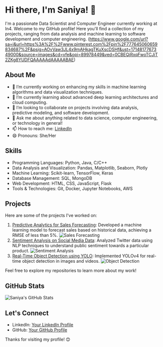 # Hi there, I'm Saniya! 👋

I'm a passionate Data Scientist and Computer Engineer currently working at In4. Welcome to my GitHub profile! Here you'll find a collection of my projects, ranging from data analysis and machine learning to software development and computer engineering.
(https://www.google.com/url?sa=i&url=https%3A%2F%2Fwww.pinterest.com%2Fpin%2F777645060659834687%2F&psig=AOvVaw3JL4x9mAHkagTKuXscDSHf&ust=1714817767349000&source=images&cd=vfe&opi=89978449&ved=0CBEQjRxqFwoTCJiT2ZKg8YUDFQAAAAAdAAAAABAE)
## About Me

- 🔭 I’m currently working on enhancing my skills in machine learning algorithms and data visualization techniques.
- 🌱 I’m currently learning about advanced deep learning architectures and cloud computing.
- 👯 I’m looking to collaborate on projects involving data analysis, predictive modeling, and software development.
- 💬 Ask me about anything related to data science, computer engineering, or technology in general!
- 📫 How to reach me: [LinkedIn](https://www.linkedin.com/in/your-linkedin)
- 😄 Pronouns: She/Her

## Skills

- Programming Languages: Python, Java, C/C++
- Data Analysis and Visualization: Pandas, Matplotlib, Seaborn, Plotly
- Machine Learning: Scikit-learn, TensorFlow, Keras
- Database Management: SQL, MongoDB
- Web Development: HTML, CSS, JavaScript, Flask
- Tools & Technologies: Git, Docker, Jupyter Notebooks, AWS

## Projects

Here are some of the projects I've worked on:

1. [Predictive Analytics for Sales Forecasting](link-to-project): Developed a machine learning model to forecast sales based on historical data, achieving a RMSE of less than 5%.
   ![Sales Forecasting](https://media.giphy.com/media/26ufnwz3wDUli2cH6/giphy.gif)
2. [Sentiment Analysis on Social Media Data](link-to-project): Analyzed Twitter data using NLP techniques to understand public sentiment towards a particular product.
   ![Sentiment Analysis](https://media.giphy.com/media/3o6ZtlCISaMwFrAkgY/giphy.gif)
3. [Real-Time Object Detection using YOLO](link-to-project): Implemented YOLOv4 for real-time object detection in images and videos.
   ![Object Detection](https://media.giphy.com/media/3oKIPwtkI2HQd2EzTW/giphy.gif)

Feel free to explore my repositories to learn more about my work!

## GitHub Stats

![Saniya's GitHub Stats](https://github-readme-stats.vercel.app/api?username=your-username&show_icons=true&theme=radical)

## Let's Connect

- LinkedIn: [Your LinkedIn Profile](https://www.linkedin.com/in/your-linkedin)
- GitHub: [Your GitHub Profile](https://github.com/your-username)

Thanks for visiting my profile! 😊

